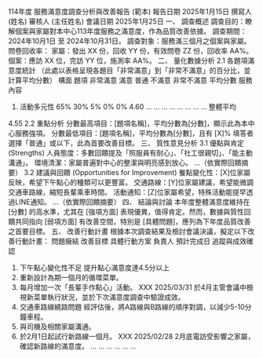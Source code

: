 114年度 服務滿意度調查分析與改善報告 (範本)
報告日期
2025年1月15日
撰寫人
(姓名)
審核人
(主任姓名)
會議日期
2025年1月25日
一、 調查概述
調查目的：瞭解個案與家屬對本中心113年度服務之滿意度，作為品質改善依據。
調查期間：2024年10月1日 至 2024年10月31日。
調查對象：服務滿三個月之個案與家屬。
問卷回收率：
家屬：發出 XX 份，回收 YY 份，有效問卷 ZZ 份，回收率 AA%。
個案：應訪 XX 位，完訪 YY 位，施測率 AA%。
二、 量化數據分析
2.1 各題項滿意度統計
（此處以表格呈現各題目「非常滿意」到「非常不滿意」的百分比，並計算平均分數）
構面
題項
非常滿意
滿意
普通
不滿意
非常不滿意
平均分數
服務內容
1. 活動多元性
65%
30%
5%
0%
0%
4.60
...
...
...
...
...
...
...
...
整體平均






4.55
2.2 重點分析
分數最高項目：[題項名稱]，平均分數為[分數]，顯示此為本中心服務強項。
分數最低項目：[題項名稱]，平均分數為[分數]，且有 [X]% 填答者選擇「普通」或以下，此為首要改善目標。
三、 質性意見分析
3.1 優點與肯定 (Strengths)
人員態度：多數回饋提及「照服員有耐心」、「社工很親切」、「能主動溝通」。
環境清潔：家屬普遍對中心的整潔與明亮感到放心。
...（依實際回饋摘要）
3.2 建議與回饋 (Opportunities for Improvement)
餐點變化性：[X]位家屬反映，希望下午點心的種類可以更豐富。
交通路線：[Y]位家屬建議，希望能微調交通車路線，縮短長輩乘車時間。
活動通知：[Z]位家屬希望，特殊活動能提早透過LINE通知。
...（依實際回饋摘要）
四、 結論與討論
本年度整體滿意度維持在 [分數] 的高水準，尤其在 [強項方面] 表現優異，值得肯定。然而，數據與質性回饋共同指向 [弱項方面] 有改善空間，特別是 [具體問題]，應列為下年度品質改善之首要目標。
五、 改善行動計畫
根據本次調查結果及檢討會議決議，擬定以下改善行動計畫：
問題癥結
改善目標
具體行動方案
負責人
預計完成日
追蹤與成效確認
1. 下午點心變化性不足
提升點心滿意度達4.5分以上
1. 重新設計為期一個月的循環菜單。
2. 每月增加一次「長輩手作點心」活動。
XXX
2025/03/31
於4月主管會議中檢視新菜單執行狀況，並於下次滿意度調查中驗證成效。
2. 交通車路線繞路問題
經評估後，將A路線與B路線的順序對調，以減少5-10分鐘車程。
1. 與司機及相關家屬溝通。
2. 於2月1日起試行新路線一個月。
XXX
2025/02/28
2月底電訪受影響之家屬，確認新路線的滿意度。
...
...
...
...
...
...
